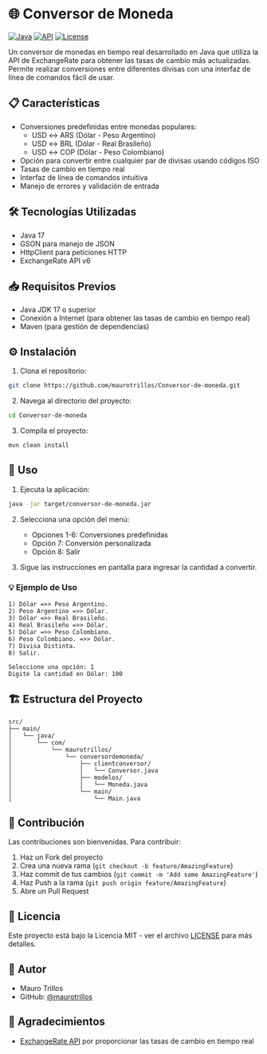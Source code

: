 # 🌐 Conversor de Moneda

[![Java](https://img.shields.io/badge/Java-17-orange.svg)](https://www.oracle.com/java/)
[![API](https://img.shields.io/badge/API-ExchangeRate-blue.svg)](https://www.exchangerate-api.com/)
[![License](https://img.shields.io/badge/License-MIT-green.svg)](https://opensource.org/licenses/MIT)

Un conversor de monedas en tiempo real desarrollado en Java que utiliza la API de ExchangeRate para obtener las tasas de cambio más actualizadas. Permite realizar conversiones entre diferentes divisas con una interfaz de línea de comandos fácil de usar.

## 📋 Características

- Conversiones predefinidas entre monedas populares:
  - USD ↔ ARS (Dólar - Peso Argentino)
  - USD ↔ BRL (Dólar - Real Brasileño)
  - USD ↔ COP (Dólar - Peso Colombiano)
- Opción para convertir entre cualquier par de divisas usando códigos ISO
- Tasas de cambio en tiempo real
- Interfaz de línea de comandos intuitiva
- Manejo de errores y validación de entrada

## 🛠️ Tecnologías Utilizadas

- Java 17
- GSON para manejo de JSON
- HttpClient para peticiones HTTP
- ExchangeRate API v6

## 📥 Requisitos Previos

- Java JDK 17 o superior
- Conexión a Internet (para obtener las tasas de cambio en tiempo real)
- Maven (para gestión de dependencias)

## ⚙️ Instalación

1. Clona el repositorio:
```bash
git clone https://github.com/maurotrillos/Conversor-de-moneda.git
```

2. Navega al directorio del proyecto:
```bash
cd Conversor-de-moneda
```

3. Compila el proyecto:
```bash
mvn clean install
```

## 🚀 Uso

1. Ejecuta la aplicación:
```bash
java -jar target/conversor-de-moneda.jar
```

2. Selecciona una opción del menú:
   - Opciones 1-6: Conversiones predefinidas
   - Opción 7: Conversión personalizada
   - Opción 8: Salir

3. Sigue las instrucciones en pantalla para ingresar la cantidad a convertir.

### 💡 Ejemplo de Uso

```plaintext
1) Dólar =>> Peso Argentino.
2) Peso Argentino =>> Dólar.
3) Dólar =>> Real Brasileño.
4) Real Brasileño =>> Dólar.
5) Dólar =>> Peso Colombiano.
6) Peso Colombiano. =>> Dólar.
7) Divisa Distinta.
8) Salir.

Seleccione una opción: 1
Digite la cantidad en Dólar: 100
```

## 🏗️ Estructura del Proyecto

```
src/
├── main/
│   └── java/
│       └── com/
│           └── maurotrillos/
│               └── conversordemoneda/
│                   ├── clientconversor/
│                   │   └── Conversor.java
│                   ├── modelos/
│                   │   └── Moneda.java
│                   └── main/
│                       └── Main.java
```

## 🤝 Contribución

Las contribuciones son bienvenidas. Para contribuir:

1. Haz un Fork del proyecto
2. Crea una nueva rama (`git checkout -b feature/AmazingFeature`)
3. Haz commit de tus cambios (`git commit -m 'Add some AmazingFeature'`)
4. Haz Push a la rama (`git push origin feature/AmazingFeature`)
5. Abre un Pull Request

## 📝 Licencia

Este proyecto está bajo la Licencia MIT - ver el archivo [LICENSE](LICENSE) para más detalles.

## 👤 Autor

- Mauro Trillos
- GitHub: [@maurotrillos](https://github.com/maurotrillos)

## 🙏 Agradecimientos

- [ExchangeRate API](https://www.exchangerate-api.com/) por proporcionar las tasas de cambio en tiempo real
